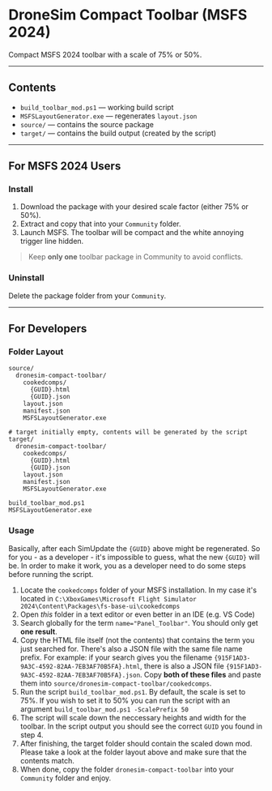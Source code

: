 # DroneSim Compact Toolbar (MSFS 2024)

Compact MSFS 2024 toolbar with a scale of 75% or 50%.

---

## Contents

- `build_toolbar_mod.ps1` — working build script
- `MSFSLayoutGenerator.exe` — regenerates `layout.json`
- `source/` — contains the source package
- `target/` — contains the build output (created by the script)

---

## For MSFS 2024 Users

### Install
1. Download the package with your desired scale factor (either 75% or 50%).
2. Extract and copy that into your `Community` folder.
3. Launch MSFS. The toolbar will be compact and the white annoying trigger line hidden.

> Keep **only one** toolbar package in Community to avoid conflicts.

### Uninstall
Delete the package folder from your `Community`.

---

## For Developers

### Folder Layout
```
source/
  dronesim-compact-toolbar/
    cookedcomps/
      {GUID}.html
      {GUID}.json
    layout.json
    manifest.json
    MSFSLayoutGenerator.exe

# target initially empty, contents will be generated by the script
target/         
  dronesim-compact-toolbar/
    cookedcomps/
      {GUID}.html
      {GUID}.json
    layout.json
    manifest.json
    MSFSLayoutGenerator.exe

build_toolbar_mod.ps1
MSFSLayoutGenerator.exe

```
### Usage
Basically, after each SimUpdate the `{GUID}` above might be regenerated. So for you - as a developer - it's impossible to guess, what the new `{GUID}` will be.
In order to make it work, you as a developer need to do some steps before running the script.

1. Locate the `cookedcomps` folder of your MSFS installation.
    In my case it's located in `C:\XboxGames\Microsoft Flight Simulator 2024\Content\Packages\fs-base-ui\cookedcomps`
2. Open _this_ folder in a text editor or even better in an IDE (e.g. VS Code)
3. Search globally for the term `name="Panel_Toolbar"`. You should only get **one result**.
4. Copy the HTML file itself (not the contents) that contains the term you just searched for. There's also a JSON file with the same file name prefix. For example: if your search gives you the filename `{915F1AD3-9A3C-4592-82AA-7EB3AF70B5FA}.html`, there is also a JSON file `{915F1AD3-9A3C-4592-82AA-7EB3AF70B5FA}.json`. Copy **both of these files** and paste them into `source/dronesim-compact-toolbar/cookedcomps`.
5. Run the script `build_toolbar_mod.ps1`. By default, the scale is set to 75%. If you wish to set it to 50% you can run the script with an argument `build_toolbar_mod.ps1 -ScalePrefix 50`
6. The script will scale down the neccessary heights and width for the toolbar. In the script output you should see the correct `GUID` you found in step 4.
7. After finishing, the target folder should contain the scaled down mod. Please take a look at the folder layout above and make sure that the contents match.
8. When done, copy the folder `dronesim-compact-toolbar` into your `Community` folder and enjoy.

